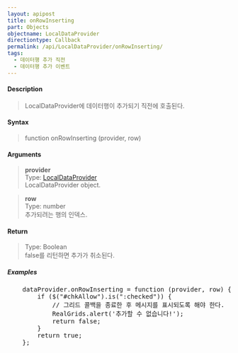```yaml
---
layout: apipost
title: onRowInserting
part: Objects
objectname: LocalDataProvider
directiontype: Callback
permalink: /api/LocalDataProvider/onRowInserting/
tags:
  - 데이터행 추가 직전
  - 데이터행 추가 이벤트
---
```



#### Description

> LocalDataProvider에 데이터행이 추가되기 직전에 호출된다.

#### Syntax

> function onRowInserting (provider, row)

#### Arguments

> **provider**  
> Type: [LocalDataProvider](/api/LocalDataProvider/)  
> LocalDataProvider object.  

> **row**  
> Type: number  
> 추가되려는 행의 인덱스.  

#### Return

> Type: Boolean  
> false를 리턴하면 추가가 취소된다.

##### Examples 

<pre class="prettyprint">
    dataProvider.onRowInserting = function (provider, row) {
        if ($("#chkAllow").is(":checked")) {
            // 그리드 콜백을 종료한 후 메시지를 표시되도록 해야 한다.
            RealGrids.alert('추가할 수 없습니다!');
            return false;
        }
        return true;
    };
</pre>

